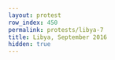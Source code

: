 ```yaml
---
layout: protest
row_index: 450
permalink: protests/libya-7
title: Libya, September 2016
hidden: true
---
```

